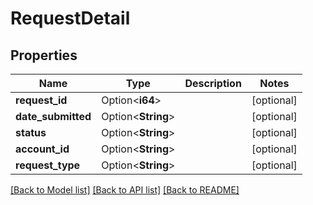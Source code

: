# RequestDetail

## Properties

Name | Type | Description | Notes
------------ | ------------- | ------------- | -------------
**request_id** | Option<**i64**> |  | [optional]
**date_submitted** | Option<**String**> |  | [optional]
**status** | Option<**String**> |  | [optional]
**account_id** | Option<**String**> |  | [optional]
**request_type** | Option<**String**> |  | [optional]

[[Back to Model list]](../README.md#documentation-for-models) [[Back to API list]](../README.md#documentation-for-api-endpoints) [[Back to README]](../README.md)



